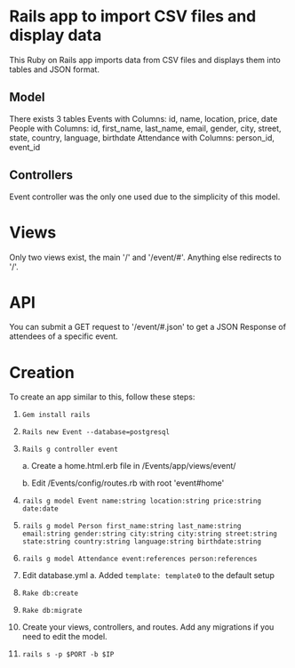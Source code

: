 # Rails app to import CSV files and display data
This Ruby on Rails app imports data from CSV files and displays them into tables and JSON format.

## Model
There exists 3 tables
Events with Columns: id, name, location, price, date
People with Columns: id, first_name, last_name, email, gender, city, street, state, country, language, birthdate
Attendance with Columns: person_id, event_id

## Controllers
Event controller was the only one used due to the simplicity of this model.

# Views
Only two views exist, the main '/' and '/event/#'. Anything else redirects to '/'.

# API
You can submit a GET request to '/event/#.json' to get a JSON Response of attendees of a specific event.

# Creation
To create an app similar to this, follow these steps:
1. `Gem install rails`
2. `Rails new Event --database=postgresql`
3. `Rails g controller event`

    a. Create a home.html.erb file in /Events/app/views/event/
	
	b. Edit /Events/config/routes.rb with root 'event#home'
4. `rails g model Event name:string location:string price:string date:date`
5. `rails g model Person first_name:string last_name:string email:string gender:string city:string city:string street:string state:string country:string language:string birthdate:string`
6. `rails g model Attendance event:references person:references`
7. Edit database.yml
    a. Added `template: template0` to the default setup
8. `Rake db:create`
9. `Rake db:migrate`
10. Create your views, controllers, and routes. Add any migrations if you need to edit the model.
11. `rails s -p $PORT -b $IP `
